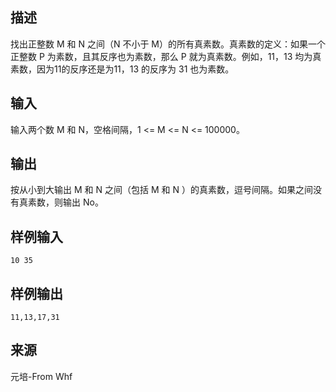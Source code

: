 ## 描述


找出正整数 M 和 N 之间（N 不小于 M）的所有真素数。真素数的定义：如果一个正整数 P 为素数，且其反序也为素数，那么 P 就为真素数。例如，11，13 均为真素数，因为11的反序还是为11，13 的反序为 31 也为素数。

## 输入


输入两个数 M 和 N，空格间隔，1 <= M <= N <= 100000。

## 输出


按从小到大输出 M 和 N 之间（包括 M 和 N ）的真素数，逗号间隔。如果之间没有真素数，则输出 No。

## 样例输入


```
10 35
```


## 样例输出


```
11,13,17,31
```


## 来源


元培-From Whf

